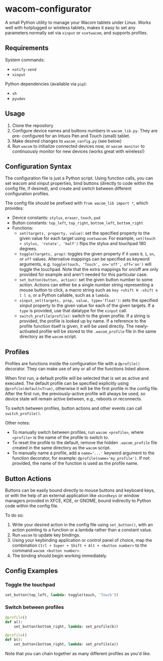 wacom-configurator
==================

A small Python utility to manage your Wacom tablets under Linux. Works well with
hotplugged or wireless tablets, makes it easy to set any parameters normally
set via `xinput` or `xsetwacom`, and supports profiles.

Requirements
------------
System commands:
 * `notify-send`
 * `xinput`

Python dependencies (available via `pip`):
 * `sh`
 * `pyudev`

Usage
-----
 1. Clone the repository
 2. Configure device names and buttons numbers in `wacom_lib.py`. They are pre-
    configured for an Intuos Pen and Touch (small) tablet.
 3. Make desired changes to `wacom_config.py` (see below)
 4. Run `wacom` to initialize connected devices now, or `wacom monitor` to
    continuously monitor for new devices (works great with wireless!)

Configuration Syntax
--------------------
The configuration file is just a Python script. Using function calls, you can
set wacom and xinput properties, bind buttons (directly to code within the
config file, if desired), and create and switch between different configuration
profiles.

The config file should be prefixed with `from wacom_lib import *`, which
provides:
 * Device constants: `stylus`, `eraser`, `touch`, `pad`
 * Button constants: `top_left`, `top_right`, `bottom_left`, `bottom_right`
 * Functions:
   * `set(targets, property, value)`: set the specified property to the given
     value for each target using `xsetwacom`. For example,
     `set(touch + stylus, 'rotate', 'half')` flips the stylus and touchpad 180
     degrees.
   * `toggle(targets, prop)`: toggles the given property if it uses `0`, `1`,
     `on`, or `off` values. Alternative mappings can be specified as keyword
     arguments, e.g. `toggle(touch, 'Touch', on='off', off='on')` will toggle
     the touchpad. Note that the extra mappings for on/off are only provided for
     example and aren't needed for this particular case.
   * `set_button(button, action)`: set the given button number to some action.
     Actions can either be a single number string representing a mouse button
     to click, a macro string such as `key +shift H -shift e l l o`, or a
     Python callable, such as a `lambda`.
   * `xinput_set(targets, prop, value, type='float')`: sets the specified xinput
     property to the given value for each of the given targets. If a `type` is
     provided, use that datatype for the `xinput` call.
   * `switch_profile(profile)`: switch to the given profile. If a string is
     provided, the profile is looked up by name. If a reference to the profile
     function itself is given, it will be used directly. The newly-activated
     profile will be stored to the `.wacom_profile` file in the same directory
     as the `wacom` script.

Profiles
--------
Profiles are functions inside the configuration file with a `@profile()`
decorator. They can make use of any or all of the functions listed above.

When first run, a default profile will be selected that is set as active and
executed. The default profile can be specified explicitly using
`@profile(default=True)`, otherwise it will be the first profile in the config
file. After the first run, the previously-active profile will always be used, so
device state will remain active between, e.g., reboots or reconnects.

To switch between profiles, button actions and other events can call
`switch_profile()`.

Other notes:
 * To manually switch between profiles, run `wacom <profile>`, where `<profile>` is
   the name of the profile to switch to.
 * To reset the profile to the default, remove the hidden `.wacom_profile` file
   created in the same directory as the `wacom` script.
 * To manually name a profile, add a `name='...'` keyword argument to the
   function decorator, for example: `@profile(name='my_profile')`. If not
   provided, the name of the function is used as the profile name.

Button Actions
--------------
Buttons can be easily bound directly to mouse buttons and keyboard keys, or with
the help of an external application like `xbindkeys` or window managers provided
in XFCE, KDE, or GNOME, bound indirectly to Python code within the config file.

To do so:

 1. Write your desired action in the config file using `set_button()`, with an
    action pointing to a function or a lambda rather than a constant value.
 2. Run `wacom` to update key bindings.
 3. Using your keybinding application or control panel of choice, map the
    combination `Ctrl + Super + Shift + Alt + <button number>` to the command
    `wacom <button number>`.
 4. The binding should begin working immediately.

Config Examples
---------------

### Toggle the touchpad
```python
set_button(top_left, lambda: toggle(touch, 'Touch'))
```

### Switch between profiles
```python
@profile()
def a():
    set_button(bottom_right, lambda: set_profile(b))

@profile()
def b():
    set_button(bottom_right, lambda: set_profile(a))
```
Note that you can chain together as many different profiles as you'd like.
